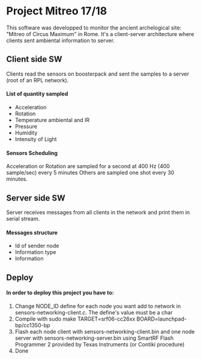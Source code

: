 # Project Mitreo 17/18
This software was developped to monitor the ancient archelogical site: "Mitreo of Circus Maximum" in Rome.
It's a client-server architecture where clients sent ambiental information to server.


## Client side SW
Clients read the sensors on boosterpack and sent the samples to a server (root of an RPL network). 

#### List of quantity sampled
* Acceleration
* Rotation
* Temperature ambiental and IR
* Pressure
* Humidity
* Intensity of Light

#### Sensors Scheduling 
Acceleration or Rotation are sampled for a second at 400 Hz (400 sample/sec) every 5 minutes
Others are sampled one shot every 30 minutes.

## Server side SW
Server receives messages from all clients in the network and print them in serial stream. 

#### Messages structure
* Id of sender node
* Information type
* Information

## Deploy
#### In order to deploy this project you have to:
1. Change NODE_ID define for each node you want add to network in sensors-networking-client.c. The define's value must be a char
2. Compile with sudo make TARGET=srf06-cc26xx BOARD=launchpad-bp/cc1350-bp
3. Flash each node client with sensors-networking-client.bin and one node server with sensors-networking-server.bin using SmartRF Flash Programmer 2 provided by Texas Instruments (or Contiki procedure)
4. Done 




